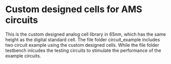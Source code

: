 # Custom designed cells for AMS circuits
This is the custom designed analog cell library in 65nm, which has the same height as the digital standard cell.
The file folder circuit_example includes two circuit example using the custom designed cells.
While the file folder testbench inlcudes the testing circuits to stimulate the performance of the example circuits. 
